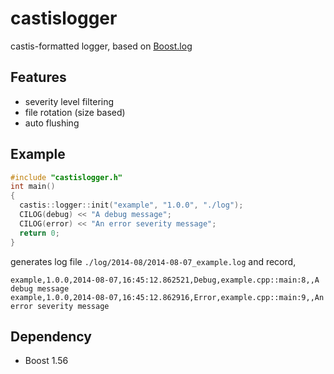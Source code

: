 # castislogger

castis-formatted logger, based on [Boost.log](http://www.boost.org/doc/libs/1_55_0b1/libs/log/doc/html/index.html)

## Features

* severity level filtering
* file rotation (size based)
* auto flushing


## Example

```cpp
#include "castislogger.h"
int main()
{
  castis::logger::init("example", "1.0.0", "./log");
  CILOG(debug) << "A debug message";
  CILOG(error) << "An error severity message";
  return 0;
}
```

generates log file `./log/2014-08/2014-08-07_example.log` and record,

```
example,1.0.0,2014-08-07,16:45:12.862521,Debug,example.cpp::main:8,,A debug message
example,1.0.0,2014-08-07,16:45:12.862916,Error,example.cpp::main:9,,An error severity message
```

## Dependency

* Boost 1.56

